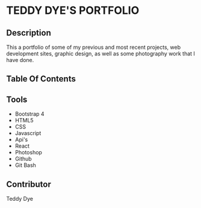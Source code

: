 # TEDDY DYE'S PORTFOLIO
## Description
 This a portfolio of some of my previous and most recent projects, web development sites, graphic design, as well as some photography work that I have done. 
 ## Table Of Contents

## Tools
* Bootstrap 4
* HTML5 
* CSS
* Javascript
* Api's
* React
* Photoshop
* Github
* Git Bash

## Contributor 
Teddy Dye
